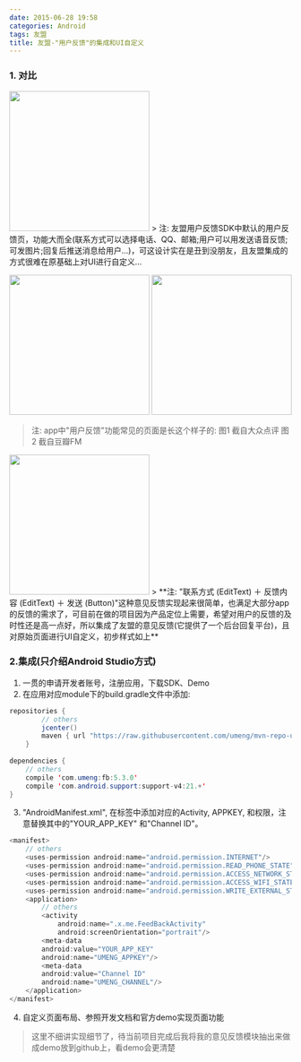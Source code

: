 ```yaml
---
date: 2015-06-28 19:58
categories: Android
tags: 友盟
title: 友盟-"用户反馈"的集成和UI自定义
---
```


### 1. 对比
<img src="http://ww4.sinaimg.cn/mw690/62ed8609jw1etk3hqcje6j20lc0zkq5i.jpg" width="250" />
> 注: 友盟用户反馈SDK中默认的用户反馈页，功能大而全(联系方式可以选择电话、QQ、邮箱;用户可以用发送语音反馈;可发图片;回复后推送消息给用户...)，可这设计实在是丑到没朋友，且友盟集成的方式很难在原基础上对UI进行自定义...

<img src="http://ww3.sinaimg.cn/mw690/62ed8609jw1etk2r6ohbrj20lc0zktah.jpg" width="250" />  <img src="http://ww2.sinaimg.cn/mw690/62ed8609jw1etk2r62351j20lc0zkaav.jpg" width="250" /> 
> 注: app中"用户反馈"功能常见的页面是长这个样子的: 图1 截自大众点评   图2 截自豆瓣FM

<img src="http://ww4.sinaimg.cn/mw690/62ed8609jw1etk2r5d49oj20lc0zk0uz.jpg" width="250" />
> **注: "联系方式 (EditText) ＋ 反馈内容 (EditText) ＋ 发送 (Button)"这种意见反馈实现起来很简单，也满足大部分app的反馈的需求了，可目前在做的项目因为产品定位上需要，希望对用户的反馈的及时性还是高一点好，所以集成了友盟的意见反馈(它提供了一个后台回复平台)，且对原始页面进行UI自定义，初步样式如上**

### 2.集成(只介绍Android Studio方式)
1) 一贯的申请开发者账号，注册应用，下载SDK、Demo
2) 在应用对应module下的build.gradle文件中添加:
``` Java
repositories {
        // others
        jcenter()
        maven { url "https://raw.githubusercontent.com/umeng/mvn-repo-umeng/master/repository" }
    }
    
dependencies {
    // others
    compile 'com.umeng:fb:5.3.0'
    compile 'com.android.support:support-v4:21.+'
}
```
3) "AndroidManifest.xml", 在<application>标签中添加对应的Activity, APPKEY, 和权限，注意替换其中的"YOUR_APP_KEY" 和"Channel ID"。
``` Java
<manifest>
    // others
    <uses-permission android:name="android.permission.INTERNET"/>
    <uses-permission android:name="android.permission.READ_PHONE_STATE"/>
    <uses-permission android:name="android.permission.ACCESS_NETWORK_STATE"/>
    <uses-permission android:name="android.permission.ACCESS_WIFI_STATE" />
    <uses-permission android:name="android.permission.WRITE_EXTERNAL_STORAGE" />
    <application>
        // others
        <activity
            android:name=".x.me.FeedBackActivity"
            android:screenOrientation="portrait"/>
        <meta-data
        android:value="YOUR_APP_KEY"
        android:name="UMENG_APPKEY"/>
        <meta-data
        android:value="Channel ID"
        android:name="UMENG_CHANNEL"/>
    </application>
</manifest>
```
4) 自定义页面布局、参照开发文档和官方demo实现页面功能
> 这里不细讲实现细节了，待当前项目完成后我将我的意见反馈模块抽出来做成demo放到github上，看demo会更清楚
